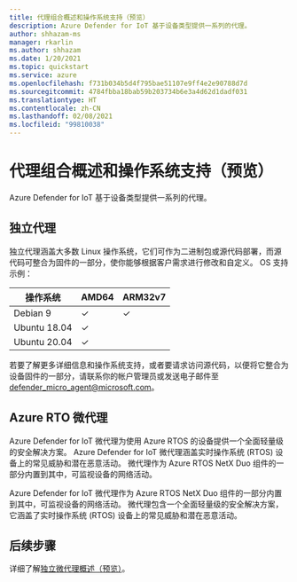 ```yaml
---
title: 代理组合概述和操作系统支持（预览）
description: Azure Defender for IoT 基于设备类型提供一系列的代理。
author: shhazam-ms
manager: rkarlin
ms.author: shhazam
ms.date: 1/20/2021
ms.topic: quickstart
ms.service: azure
ms.openlocfilehash: f731b034b5d4f795bae51107e9ff4e2e90788d7d
ms.sourcegitcommit: 4784fbba18bab59b203734b6e3a4d62d1dadf031
ms.translationtype: HT
ms.contentlocale: zh-CN
ms.lasthandoff: 02/08/2021
ms.locfileid: "99810038"
---
```

# <a name="agent-portfolio-overview-and-os-support-preview"></a>代理组合概述和操作系统支持（预览）

Azure Defender for IoT 基于设备类型提供一系列的代理。 

## <a name="standalone-agent"></a>独立代理

独立代理涵盖大多数 Linux 操作系统，它们可作为二进制包或源代码部署，而源代码可整合为固件的一部分，使你能够根据客户需求进行修改和自定义。 OS 支持示例： 

| 操作系统 | AMD64 | ARM32v7 |
|--|--|--|
| Debian 9 | ✓ | ✓ |
| Ubuntu 18.04 | ✓ |  |
| Ubuntu 20.04 | ✓ |  |

若要了解更多详细信息和操作系统支持，或者要请求访问源代码，以便将它整合为设备固件的一部分，请联系你的帐户管理员或发送电子邮件至 <defender_micro_agent@microsoft.com>。 

## <a name="azure-rtos-micro-agent"></a>Azure RTO 微代理

Azure Defender for IoT 微代理为使用 Azure RTOS 的设备提供一个全面轻量级的安全解决方案。 Azure Defender for IoT 微代理涵盖实时操作系统 (RTOS) 设备上的常见威胁和潜在恶意活动。 微代理作为 Azure RTOS NetX Duo 组件的一部分内置到其中，可监视设备的网络活动。 

Azure Defender for IoT 微代理作为 Azure RTOS NetX Duo 组件的一部分内置到其中，可监视设备的网络活动。 微代理包含一个全面轻量级的安全解决方案，它涵盖了实时操作系统 (RTOS) 设备上的常见威胁和潜在恶意活动。

## <a name="next-steps"></a>后续步骤

详细了解[独立微代理概述（预览）](concept-standalone-micro-agent-overview.md)。